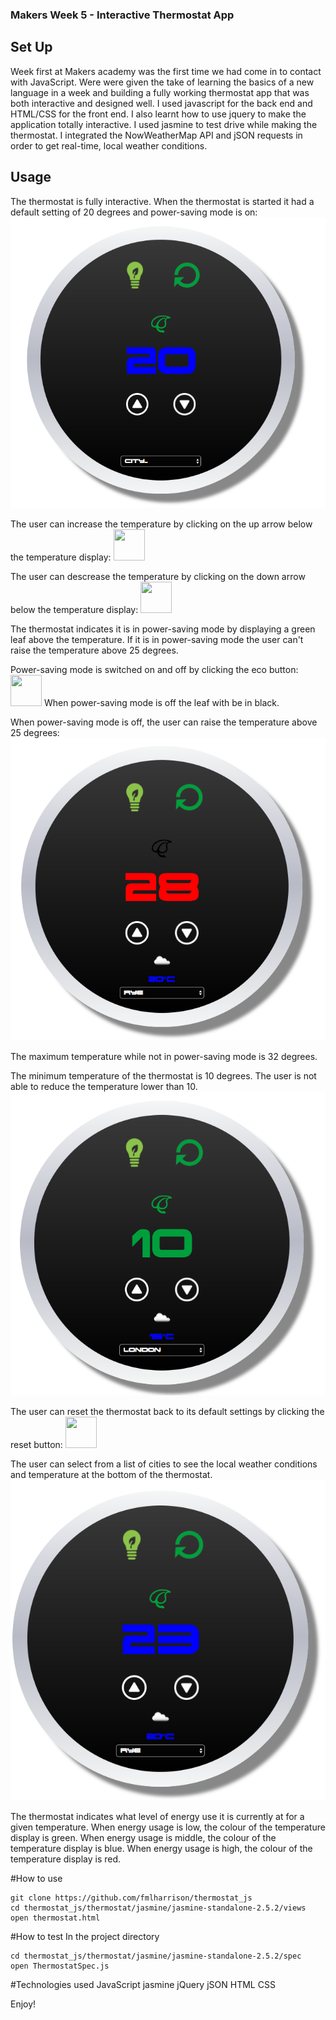 ### Makers Week 5 - Interactive Thermostat App

## Set Up
Week first at Makers academy was the first time we had come in to contact with JavaScript.
Were were given the take of learning the basics of a new language in a week and building a fully working thermostat app that was both interactive and designed well.
I used javascript for the back end and HTML/CSS for the front end. I also learnt how to use jquery to make the application totally interactive. I used jasmine to test drive while making the thermostat.
I integrated the NowWeatherMap API and jSON requests in order to get real-time, local weather conditions.

## Usage
The thermostat is fully interactive.
When the thermostat is started it had a default setting of 20 degrees and power-saving mode is on:
![Alt text](./images/thermodefault.png?raw=true "Thermostat1")

The user can increase the temperature by clicking on the up arrow below the temperature display:
<img src="http://image.flaticon.com/icons/svg/56/56690.svg" height="50" width="50">

The user can descrease the temperature by clicking on the down arrow below the temperature display:
<img src="http://s18.postimg.org/nwgb93zc9/down.png" height="50" width="50">

The thermostat indicates it is in power-saving mode by displaying a green leaf above the temperature. If it is in power-saving mode the user can't raise the temperature above 25 degrees.

Power-saving mode is switched on and off by clicking the eco button:
<img src="http://pazvizcainoconsultores.com/wp-content/uploads/icono-bombilla-verde-4.png" height="50" width="50">
When power-saving mode is off the leaf with be in black.

When power-saving mode is off, the user can raise the temperature above 25 degrees:
![Alt text](./images/thermohighenergy.png?raw=true "Thermostat2")

The maximum temperature while not in power-saving mode is 32 degrees.

The minimum temperature of the thermostat is 10 degrees. The user is not able to reduce the temperature lower than 10.
![Alt text](./images/thermolowenergy.png?raw=true "Thermostat3")

The user can reset the thermostat back to its default settings by clicking the reset button:
<img src="http://www.clipartbest.com/cliparts/7Ta/KLb/7TaKLb6Xc.png" height="50" width="50">

The user can select from a list of cities to see the local weather conditions and temperature at the bottom of the thermostat.
![Alt text](./images/thermo1.png?raw=true "Thermostat1")

The thermostat indicates what level of energy use it is currently at for a given temperature.
When energy usage is low, the colour of the temperature display is green.
When energy usage is middle, the colour of the temperature display is blue.
When energy usage is high, the colour of the temperature display is red.

#How to use

```
git clone https://github.com/fmlharrison/thermostat_js
cd thermostat_js/thermostat/jasmine/jasmine-standalone-2.5.2/views
open thermostat.html
```

#How to test
In the project directory
```
cd thermostat_js/thermostat/jasmine/jasmine-standalone-2.5.2/spec
open ThermostatSpec.js
```

#Technologies used
JavaScript
jasmine
jQuery
jSON
HTML
CSS

Enjoy!
